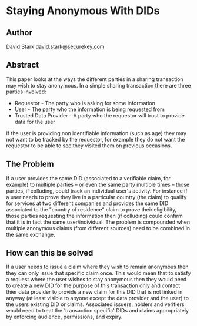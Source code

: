 # Staying Anonymous With DIDs
## Author

David Stark david.stark@securekey.com

## Abstract

This paper looks at the ways the different parties in a sharing transaction may wish to stay anonymous.
In a simple sharing transaction there are three parties involved:
- Requestor - The party who is asking for some information
- User - The party who the information is being requested from
- Trusted Data Provider - A party who the requestor will trust to provide data for the user

If the user is providing non identifiable information (such as age) they may not want to be tracked by the requestor, for example they do not want the requestor to be able to see they visited them on previous occasions.

## The Problem

If a user provides the same DID (associated to a verifiable claim, for example) to multiple parties  – or even the same party multiple times  – those parties, if colluding, could track an individual user's activity. For instance if a user needs to prove they live in a particular country (the claim) to qualify for services at two different companies and provides the same DID associated to the "country of residence" claim to prove their eligibility, those parties requesting the information then (if colluding)  could confirm that it is in fact the same user/individual. The problem is compounded when multiple anonymous claims (from different sources) need to be combined in the same exchange.

## How can this be solved

If a user needs to issue a claim where they wish to remain anonymous then they can only issue that specific claim once. This would mean that to satisfy a request where the user wishes to stay anonymous then they would need to create a new DID for the purpose of this transaction only and contact thier data provider to provide a new claim for this DID that is not linked in anyway (at least visible to anyone except the data provider and the user) to the users existing DID or claims. Associated issuers, holders and verifiers would need to treat the 'transaction specific' DIDs and claims appropriately by enforcing audience, permissions, and expiry.
